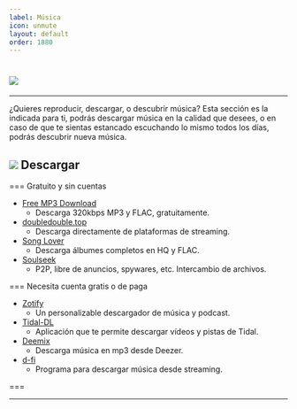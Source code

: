 ```yaml
---
label: Música
icon: unmute
layout: default
order: 1880
---
```



# ![](https://i.postimg.cc/26DhDRJk/banner-items-lcdh-4.png)


---


¿Quieres reproducir, descargar, o descubrir música? Esta sección es la indicada para ti, podrás descargar música en la calidad que desees, o en caso de que te sientas estancado escuchando lo mismo todos los días, podrás descubrir nueva música.


## ![](https://i.postimg.cc/fyHqs50r/Proyecto-nuevo-2.png) Descargar


=== Gratuito y sin cuentas


- [Free MP3 Download](https://free-mp3-download.net/)
    - Descarga 320kbps MP3 y FLAC, gratuitamente.
- [doubledouble.top](https://doubledouble.top/)
    - Descarga directamente de plataformas de streaming.
- [Song Lover](https://songslover.vip/)
    - Descarga álbumes completos en HQ y FLAC.
- [Soulseek](http://www.slsknet.org/news/)
    - P2P, libre de anuncios, spywares, etc. Intercambio de archivos.
    

=== Necesita cuenta gratis o de paga


- [Zotify](https://zotify.xyz/zotify/zotify)
    - Un personalizable descargador de música y podcast.
- [Tidal-DL](https://github.com/yaronzz/Tidal-Media-Downloader)
    - Aplicación que te permite descargar vídeos y pistas de Tidal.
- [Deemix](https://archive.org/details/deemix)
    - Descarga música en mp3 desde Deezer.
- [d-fi](https://notabug.org/sayem314/d-fi)
    - Programa para descargar música desde streaming.

===

---








